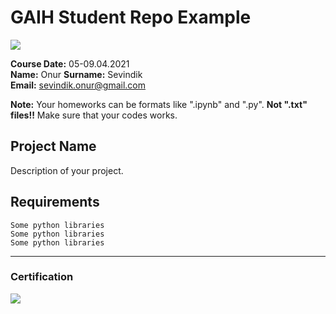 # GAIH Student Repo Example
![](img/newlogo.png)

**Course Date:** 05-09.04.2021  
**Name:** Onur
**Surname:** Sevindik  
**Email:** sevindik.onur@gmail.com  

**Note:** Your homeworks can be formats like ".ipynb" and ".py". **Not ".txt" files!!** Make sure that your codes works.  

## Project Name
Description of your project.

## Requirements
```
Some python libraries
Some python libraries
Some python libraries
```
---

### Certification
![](img/TopLearnerCertificate.png)


